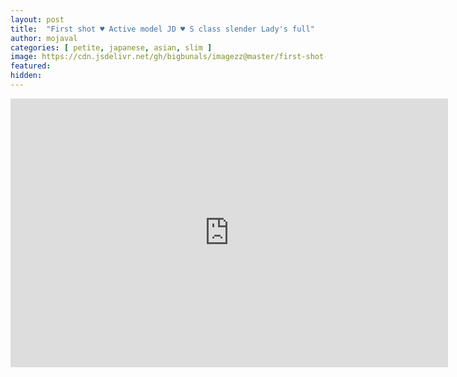 ```yaml
---
layout: post
title:  "First shot ♥ Active model JD ♥ S class slender Lady's full"
author: mojaval
categories: [ petite, japanese, asian, slim ]
image: https://cdn.jsdelivr.net/gh/bigbunals/imagezz@master/first-shot-25E2259925A5-active-model-jd-25E2259925A5-s-class-slender-lady-s-full___c15c1a89980389ddcd923b2b79efed6bb13e8d47.mp4.jpg
featured: 
hidden: 
---
```


<iframe src="https://openload.co/embed/yrLDvkG0mIA/first-shot-25E2259925A5-active-model-jd-25E2259925A5-s-class-slender-lady-s-full___c15c1a89980389ddcd923b2b79efed6bb13e8d47.mp4" scrolling="no" frameborder="0" width="700" height="430" allowfullscreen="true" webkitallowfullscreen="true" mozallowfullscreen="true"></iframe>